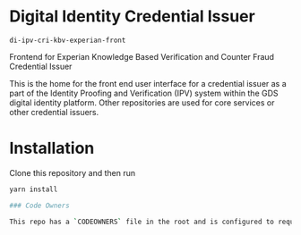 # Digital Identity Credential Issuer

`di-ipv-cri-kbv-experian-front`

Frontend for Experian Knowledge Based Verification and Counter Fraud Credential Issuer

This is the home for the front end user interface for a credential issuer as a part of the Identity Proofing and Verification (IPV) system within the GDS digital identity platform. Other repositories are used for core services or other credential issuers.

# Installation

Clone this repository and then run

```bash
yarn install

### Code Owners

This repo has a `CODEOWNERS` file in the root and is configured to require PRs to reviewed by Code Owners.
